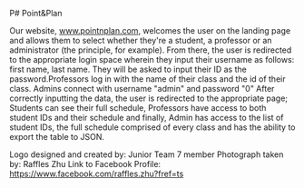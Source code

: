 P# Point&Plan

Our website, www.pointnplan.com, welcomes the user on the landing page and allows them to select whether they're a student, a professor or an administrator (the principle, for example). From there, the user is redirected to the appropriate login space wherein they input their username as follows: first name, last name. They will be asked to input their ID as the password.Professors log in with the name of their class and the id of their class. Admins connect with username "admin" and password "0"
After correctly inputting the data, the user is redirected to the appropriate page; Students can see their full schedule, Professors have access to both student IDs and their schedule and finally, Admin has access to the list of student IDs, the full schedule comprised of every class and has the ability to export the table to JSON.

Logo designed and created by: Junior Team 7 member
Photograph taken by: Raffles Zhu 
Link to Facebook Profile:
https://www.facebook.com/raffles.zhu?fref=ts
